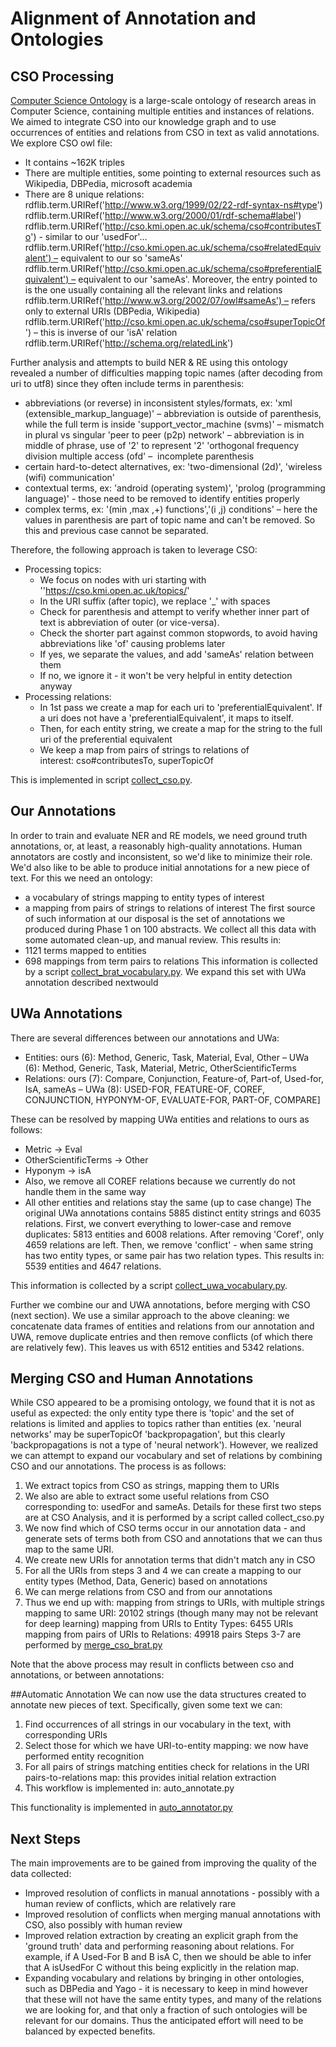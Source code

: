 # Alignment of Annotation and Ontologies

## CSO Processing

[Computer Science Ontology](https://cso.kmi.open.ac.uk/home) is a large-scale ontology of research areas in Computer Science, containing multiple entities and instances of relations. 
We aimed to integrate CSO into our knowledge graph and to use occurrences of entities and relations from CSO in text as valid annotations. We explore CSO owl file:
- It contains ~162K triples
- There are multiple entities, some pointing to external resources such as Wikipedia, DBPedia, microsoft academia
- There are 8 unique relations:
  rdflib.term.URIRef('http://www.w3.org/1999/02/22-rdf-syntax-ns#type')
  rdflib.term.URIRef('http://www.w3.org/2000/01/rdf-schema#label')
  rdflib.term.URIRef('http://cso.kmi.open.ac.uk/schema/cso#contributesTo') - similar to our 'usedFor'…
  rdflib.term.URIRef('http://cso.kmi.open.ac.uk/schema/cso#relatedEquivalent') – equivalent to our so 'sameAs'
  rdflib.term.URIRef('http://cso.kmi.open.ac.uk/schema/cso#preferentialEquivalent') – equivalent to our 'sameAs'. Moreover, the entry pointed to is the one usually containing all the relevant links and relations
  rdflib.term.URIRef('http://www.w3.org/2002/07/owl#sameAs') – refers only to external URIs (DBPedia, Wikipedia)
  rdflib.term.URIRef('http://cso.kmi.open.ac.uk/schema/cso#superTopicOf') – this is inverse of our 'isA' relation
  rdflib.term.URIRef('http://schema.org/relatedLink')

Further analysis and attempts to build NER & RE using this ontology revealed a number of difficulties mapping topic names (after decoding from uri to utf8) since they often include terms in parenthesis:
- abbreviations (or reverse) in inconsistent styles/formats, ex:
  'xml (extensible_markup_language)' – abbreviation is outside of parenthesis, while the full term is inside
  'support_vector_machine (svms)' – mismatch in plural vs singular
  'peer to peer (p2p) network' – abbreviation is in middle of phrase, use of '2' to represent '2'
  'orthogonal frequency division multiple access (ofd' –  incomplete parenthesis
- certain hard-to-detect alternatives, ex: 'two-dimensional (2d)', 'wireless (wifi) communication'
- contextual terms, ex: 'android (operating system)', 'prolog (programming language)' - those need to be removed to identify entities properly
- complex terms, ex: '(min ,max ,+) functions','(i ,j) conditions' – here the values in parenthesis are part of topic name and can't be removed. So this and previous case cannot be separated.


Therefore, the following approach is taken to leverage CSO:
- Processing topics:
	- We focus on nodes with uri starting with ''https://cso.kmi.open.ac.uk/topics/'
	- In the URI suffix (after topic), we replace '_' with spaces
	- Check for parenthesis and attempt to verify whether inner part of text is abbreviation of outer (or vice-versa).
	- Check the shorter part against common stopwords, to avoid having abbreviations like 'of' causing problems later
	- If yes, we separate the values, and add 'sameAs' relation between them
	- If no, we ignore it - it won't be very helpful in entity detection anyway
- Processing relations:
	- In 1st pass we create a map for each uri to 'preferentialEquivalent'. If a uri does not have a 'preferentialEquivalent', it maps to itself.
	- Then, for each entity string, we create a map for the string to the full uri of the preferential equivalent
	- We keep a map from pairs of strings to relations of interest: cso#contributesTo, superTopicOf

This is implemented in script [collect_cso.py](collect_cso.py). 


## Our Annotations

In order to train and evaluate NER and RE models, we need ground truth annotations, or, at least, a reasonably high-quality annotations. Human annotators are costly and inconsistent, so we'd like to minimize their role.  We'd also like to be able to produce initial annotations for a new piece of text. For this we need an ontology:
- a vocabulary of strings mapping to entity types of interest
- a mapping from pairs of strings to relations of interest
The first source of such information at our disposal is the set of annotations we produced during Phase 1 on 100 abstracts. 
We collect all this data with some automated clean-up, and manual review. This results in:
- 1121 terms mapped to entities 
- 698 mappings from term pairs to relations 
This information is collected by a script [collect_brat_vocabulary.py](collect_brat_vocabulary.py). 
We expand this set with UWa annotation described nextwould

## UWa Annotations

There are several differences between our annotations and UWa:
- Entities: ours (6): Method, Generic, Task, Material, Eval, Other  – UWa (6): Method, Generic, Task, Material, Metric, OtherScientificTerms
- Relations: ours (7): Compare, Conjunction, Feature-of, Part-of, Used-for, IsA, sameAs – UWa (8): USED-FOR, FEATURE-OF, COREF, CONJUNCTION, HYPONYM-OF, EVALUATE-FOR, PART-OF, COMPARE]

These can be resolved by mapping UWa entities and relations to ours as follows:
- Metric -> Eval
- OtherScientificTerms -> Other
- Hyponym -> isA
- Also, we remove all COREF relations because we currently do not handle them in the same way
- All other entities and relations stay the same (up to case change)
The original UWa annotations contains 5885 distinct entity strings and 6035 relations. First, we convert everything to lower-case and remove duplicates: 5813 entities and 6008 relations.  After removing 'Coref', only 4659 relations are left. Then, we remove 'conflict' - when same string has two entity types, or same pair has two relation types. This results in:  5539 entities and 4647 relations.

This information is collected by a script [collect_uwa_vocabulary.py](collect_uwa_vocabulary.py).

Further we combine our and UWA annotations, before merging with CSO (next section). We use a similar approach to the above cleaning: we concatenate data frames of entities and relations from our annotation and UWA, remove duplicate entries and then remove conflicts (of which there are relatively few). This leaves us with 6512 entities and 5342 relations.

## Merging CSO and Human Annotations

While CSO appeared to be a promising ontology, we found that it is not as useful as expected: the only entity type there is 'topic' and the set of relations is limited and applies to topics rather than entities (ex. 'neural networks' may be superTopicOf 'backpropagation', but this clearly 'backpropagations is not a type of 'neural network'). However, we realized we can attempt to expand our vocabulary and set of relations by combining CSO and our annotations. The process is as follows:

1. We extract topics from CSO as strings, mapping them to URIs
2. We also are able to extract some useful relations from CSO corresponding to: usedFor and sameAs.  Details for these first two steps are at CSO Analysis, and it is performed by a script called collect_cso.py
3. We now find which of CSO terms occur in our annotation data - and generate sets of terms both from CSO and annotations that we can thus map to the same URI.
4. We create new URIs for annotation terms that didn't match any in CSO
5. For all the URIs from steps 3 and 4 we can create a mapping to our entity types (Method, Data, Generic) based on annotations
6. We can merge relations from CSO and from our annotations 
7. Thus we end up with:
	mapping from strings to URIs, with multiple strings mapping to same URI: 20102 strings  (though many may not be relevant for deep learning)
	mapping from URIs to Entity Types: 6455 URIs
	mapping from pairs of URIs to Relations: 49918 pairs
Steps 3-7 are performed by [merge_cso_brat.py](merge_cso_brat.py)

Note that the above process may result in conflicts between cso and annotations, or between annotations:


##Automatic Annotation
We can now use the data structures created to annotate new pieces of text. Specifically, given some text we can:
1. Find occurrences of all strings in our vocabulary in the text, with corresponding URIs
2. Select those for which we have URI-to-entity mapping: we now have performed entity recognition
3. For all pairs of strings matching entities check for relations in the URI pairs-to-relations map: this provides initial relation extraction
4. This workflow is implemented in: auto_annotate.py

This functionality is implemented in [auto_annotator.py](auto_annotator.py)

## Next Steps
The main improvements are to be gained from improving the quality of the data collected:

- Improved resolution of conflicts in manual annotations - possibly with a human review of conflicts, which are relatively rare
- Improved resolution of conflicts when merging manual annotations with CSO, also possibly with human review
- Improved relation extraction by creating an explicit graph from the 'ground truth' data and performing reasoning about relations. For example, if A Used-For B and B isA C, then we should be able to infer that A isUsedFor C without this being explicitly in the relation map.
- Expanding vocabulary and relations by bringing in other ontologies, such as DBPedia and Yago - it is necessary to keep in mind however that these will not have the same entity types, and many of the relations we are looking for, and that only a fraction of such ontologies will be relevant for our domains. Thus the anticipated effort will need to be balanced by expected benefits.






